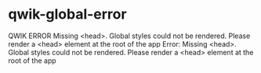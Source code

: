# qwik-global-error
QWIK ERROR Missing &lt;head>. Global styles could not be rendered. Please render a &lt;head> element at the root of the app Error: Missing &lt;head>. Global styles could not be rendered. Please render a &lt;head> element at the root of the app
